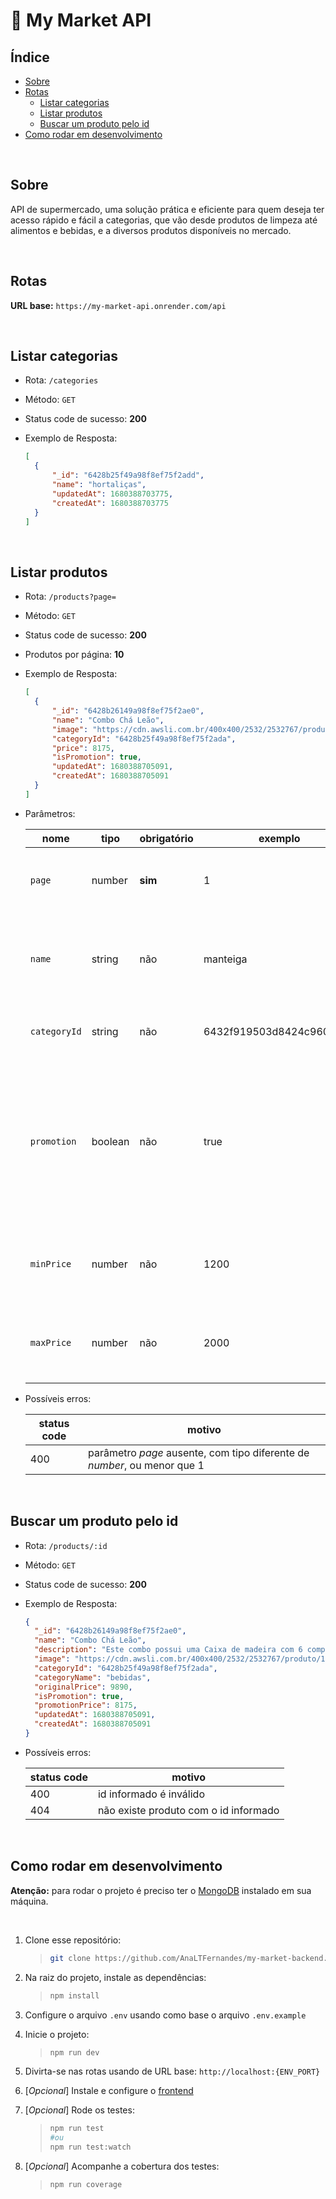 # :shopping_cart: My Market API

## Índice

- [Sobre](#Sobre)
- [Rotas](#Rotas)
  - [Listar categorias](#Listar-categorias)
  - [Listar produtos](#Listar-produtos)
  - [Buscar um produto pelo id](#Buscar-um-produto-pelo-id)
- [Como rodar em desenvolvimento](#Como-rodar-em-desenvolvimento)

<br/>

## Sobre

API de supermercado, uma solução prática e eficiente para quem deseja ter acesso rápido e fácil a categorias, que vão desde produtos de limpeza até alimentos e bebidas, e a diversos produtos disponíveis no mercado.

<br/>

## Rotas

**URL base:** `https://my-market-api.onrender.com/api`

<br/>

## Listar categorias

- Rota: `/categories`
- Método: `GET`
- Status code de sucesso: **200**
- Exemplo de Resposta:

  ```json
  [
  	{
  		"_id": "6428b25f49a98f8ef75f2add",
  		"name": "hortaliças",
  		"updatedAt": 1680388703775,
  		"createdAt": 1680388703775
  	}
  ]
  ```

<br/>

## Listar produtos

- Rota: `/products?page=`
- Método: `GET`
- Status code de sucesso: **200**
- Produtos por página: **10**
- Exemplo de Resposta:

  ```json
  [
  	{
  		"_id": "6428b26149a98f8ef75f2ae0",
  		"name": "Combo Chá Leão",
  		"image": "https://cdn.awsli.com.br/400x400/2532/2532767/produto/1925652215311b91fe6.jpg",
  		"categoryId": "6428b25f49a98f8ef75f2ada",
  		"price": 8175,
  		"isPromotion": true,
  		"updatedAt": 1680388705091,
  		"createdAt": 1680388705091
  	}
  ]
  ```

- Parâmetros:

  | nome         | tipo    | obrigatório | exemplo                  | descrição                                                                                                     |
  | ------------ | ------- | ----------- | ------------------------ | ------------------------------------------------------------------------------------------------------------- |
  | `page`       | number  | **sim**     | 1                        | número da página corrente de produtos                                                                         |
  | `name`       | string  | não         | manteiga                 | filtra os produtos por uma parte do nome (insensitive case)                                                   |
  | `categoryId` | string  | não         | 6432f919503d8424c9609279 | filtra os produtos pelo id da categoria                                                                       |
  | `promotion`  | boolean | não         | true                     | se _true_, retorna somente os produtos em promoção, se _false_, retorna os produtos que não estão em promoção |
  | `minPrice`   | number  | não         | 1200                     | preço mínimo que os produtos retornados devem ter                                                             |
  | `maxPrice`   | number  | não         | 2000                     | preço máximo que os produtos retornados devem ter                                                             |

- Possíveis erros:

  | status code | motivo                                                                   |
  | ----------- | ------------------------------------------------------------------------ |
  | 400         | parâmetro _page_ ausente, com tipo diferente de _number_, ou menor que 1 |

<br/>

## Buscar um produto pelo id

- Rota: `/products/:id`
- Método: `GET`
- Status code de sucesso: **200**
- Exemplo de Resposta:

  ```json
  {
  	"_id": "6428b26149a98f8ef75f2ae0",
  	"name": "Combo Chá Leão",
  	"description": "Este combo possui uma Caixa de madeira com 6 compartimentos para armazenagem de chás. Sabores: Maçã, Frutas Vermelhas, Morango, Maracujá, Laranja, Gengibre, Hibisco, Rosa Silvestre, Amora, Mirtilo e Baunilha. Embalagem: 6 (seis) caixas com 10 (Dez) sachês. Totalizando 60 sachês. Saquinhos: Cada saquinho tem 1,6g de chá.",
  	"image": "https://cdn.awsli.com.br/400x400/2532/2532767/produto/1925652215311b91fe6.jpg",
  	"categoryId": "6428b25f49a98f8ef75f2ada",
  	"categoryName": "bebidas",
  	"originalPrice": 9890,
  	"isPromotion": true,
  	"promotionPrice": 8175,
  	"updatedAt": 1680388705091,
  	"createdAt": 1680388705091
  }
  ```

- Possíveis erros:

  | status code | motivo                                |
  | ----------- | ------------------------------------- |
  | 400         | id informado é inválido               |
  | 404         | não existe produto com o id informado |

<br/>

## Como rodar em desenvolvimento

**Atenção:** para rodar o projeto é preciso ter o [MongoDB](https://www.mongodb.com/docs/manual/installation/) instalado em sua máquina.

<br/>

1. Clone esse repositório:

   > ```bash
   > git clone https://github.com/AnaLTFernandes/my-market-backend.git
   > ```

2. Na raiz do projeto, instale as dependências:

   > ```bash
   > npm install
   > ```

3. Configure o arquivo `.env` usando como base o arquivo `.env.example`

4. Inicie o projeto:

   > ```bash
   > npm run dev
   > ```

5. Divirta-se nas rotas usando de URL base: `http://localhost:{ENV_PORT}`

6. [*Opcional*] Instale e configure o [frontend](https://github.com/AnaLTFernandes/my-market-frontend)

7. [*Opcional*] Rode os testes:

   > ```bash
   > npm run test
   > #ou
   > npm run test:watch
   > ```

8. [*Opcional*] Acompanhe a cobertura dos testes:
   > ```bash
   > npm run coverage
   > ```
